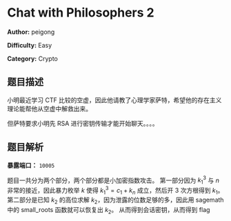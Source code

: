 # Chat with Philosophers 2

**Author:** peigong

**Difficulty:** Easy

**Category:** Crypto

## 题目描述

小明最近学习 CTF 比较的空虚，因此他请教了心理学家萨特，希望他的存在主义理论能帮他从空虚中解救出来。

但萨特要求小明先 RSA 进行密钥传输才能开始聊天。。。。

## 题目解析

**暴露端口：** `10005`

题目一共分为两个部分，两个部分都是小加密指数攻击。
第一部分因为 $k_1^3$ 与 $n$ 非常的接近，因此暴力枚举 $k$ 使得 $k_1^3=c_1+k_n$ 成立，然后开 3 次方根得到 $k_1$。
第二部分是已知 $k_2$ 的高位求解 $k_2$，因为泄露的位数足够的多，因此用 sagemath 中的 small_roots 函数就可以恢复出 $k_2$。
从而得到会话密钥，从而得到 flag
